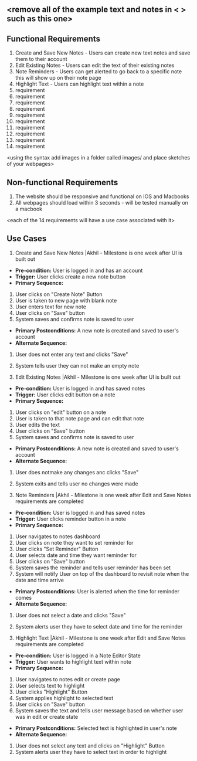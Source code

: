 ## <remove all of the example text and notes in < > such as this one>

## Functional Requirements
1. Create and Save New Notes - Users can create new text notes and save them to their account
2. Edit Existing Notes - Users can edit the text of their existing notes
3. Note Reminders - Users can get alerted to go back to a specific note this will show up on their note page
4. Highlight Text - Users can highlight text within a note
5. requirement
6. requirement
7. requirement
8. requirement
9. requirement
10. requirement
11. requirement
12. requirement
13. requirement
14. requirement

<using the syntax [](images/ui1.png) add images in a folder called images/ and place sketches of your webpages>

## Non-functional Requirements
1. The website should be responsive and functional on IOS and Macbooks
2. All webpages should load within 3 seconds - will be tested manually on a macbook

<each of the 14 requirements will have a use case associated with it>
## Use Cases 
1. Create and Save New Notes |Akhil - Milestone is one week after UI is built out
- **Pre-condition:** User is logged in and has an account
- **Trigger:** User clicks create a new note button
- **Primary Sequence:**
1. User clicks on "Create Note" Button
2. User is taken to new page with blank note
3. User enters text for new note
4. User clicks on "Save" button
5. System saves and confirms note is saved to user
- **Primary Postconditions:** A new note is created and saved to user's account
- **Alternate Sequence:** 
1. User does not enter any text and clicks "Save"
2. System tells user they can not make an empty note

2. Edit Existing Notes |Akhil - Milestone is one week after UI is built out
- **Pre-condition:** User is logged in and has saved notes
- **Trigger:** User clicks edit button on a note
- **Primary Sequence:**
1. User clicks on "edit" button on a note
2. User is taken to that note page and can edit that note
3. User edits the text
4. User clicks on "Save" button
5. System saves and confirms note is saved to user
- **Primary Postconditions:** A new note is created and saved to user's account
- **Alternate Sequence:** 
1. User does notmake any changes anc clicks "Save"
2. System exits and tells user no changes were made

3. Note Reminders |Akhil - Milestone is one week after Edit and Save Notes requirements are completed
- **Pre-condition:** User is logged in and has saved notes
- **Trigger:** User clicks reminder button in a note
- **Primary Sequence:**
1. User navigates to notes dashboard
2. User clicks on note they want to set reminder for
3. User clicks "Set Reminder" Button
4. User selects date and time they want reminder for
5. User clicks on "Save" button
6. System saves the reminder and tells user reminder has been set
7. System will notify User on top of the dashboard to revisit note when the date and time arrive
- **Primary Postconditions:** User is alerted when the time for reminder comes
- **Alternate Sequence:** 
1. User does not select a date and clicks "Save"
2. System alerts user they have to select date and time for the reminder

4. Highlight Text |Akhil - Milestone is one week after Edit and Save Notes requirements are completed
- **Pre-condition:** User is logged in a Note Editor State
- **Trigger:** User wants to highlight text within note
- **Primary Sequence:**
1. User navigates to notes edit or create page
2. User selects text to highlight
3. User clicks "Highlight" Button
4. System applies highlight to selected text
5. User clicks on "Save" button
6. System saves the text and tells user message based on whether user was in edit or create state
- **Primary Postconditions:** Selected text is highlighted in user's note
- **Alternate Sequence:** 
1. User does not select any text and clicks on "Highlight" Button
2. System alerts user they have to select text in order to highlight

